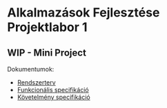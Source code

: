 # Alkalmazások Fejlesztése Projektlabor 1
## WIP - Mini Project
Dokumentumok:
* [Rendszerterv]()
* [Funkcionális specifikáció]()
* [Követelmény specifikáció]()